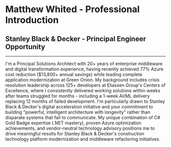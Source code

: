 # Matthew Whited - Professional Introduction
## Stanley Black & Decker - Principal Engineer Opportunity

---

I'm a Principal Solutions Architect with 20+ years of enterprise middleware and digital transformation experience, having recently achieved 77% Azure cost reduction ($13,800+ annual savings) while leading complete application modernization at Green Onion. My background includes crisis resolution leadership across 125+ developers at Eliassen Group's Centers of Excellence, where I consistently delivered working solutions within weeks after teams struggled for months - including a 1-week AI/ML delivery replacing 12 months of failed development. I'm particularly drawn to Stanley Black & Decker's digital acceleration initiative and your commitment to building "powerful, intelligent architecture with longevity" rather than disparate systems that fail to communicate. My unique combination of C# Gold Badge expertise (.NET mastery), proven Azure optimization achievements, and vendor-neutral technology advisory positions me to drive meaningful results for Stanley Black & Decker's construction technology platform modernization and middleware refactoring initiatives.